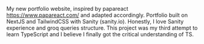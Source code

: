 My new portfolio website, inspired by papareact https://www.papareact.com/ and adapted accordingly.
Portfolio built on NextJS and TailwindCSS with Sanity (sanity.io).
Honestly, I love Sanity experience and groq queries structure.
This project was my third attempt to learn TypeScript and I believe I finally got the critical understanding of TS.
